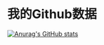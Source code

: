 # 我的Github数据
[![Anurag's GitHub stats](https://github-readme-stats.vercel.app/api?username=Chrithon)](https://github.com/anuraghazra/github-readme-stats)
